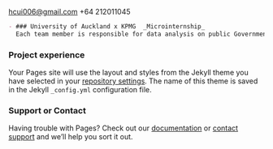 hcui006@gmail.com
+64 212011045
```markdown
- ### University of Auckland x KPMG  _Microinternship_
  Each team member is responsible for data analysis on public Governmental data to evaluate certain social factors using Tableau.
``` 

### Project experience

Your Pages site will use the layout and styles from the Jekyll theme you have selected in your [repository settings](https://github.com/aorticstenosis/BITEME/settings). The name of this theme is saved in the Jekyll `_config.yml` configuration file.

### Support or Contact

Having trouble with Pages? Check out our [documentation](https://docs.github.com/categories/github-pages-basics/) or [contact support](https://github.com/contact) and we’ll help you sort it out.
